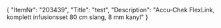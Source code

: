 {
  "ItemNr": "203439",
  "Title": "test",
  "Description": "Accu-Chek FlexLink, komplett infusionsset  80 cm slang, 8 mm kanyl"
}